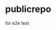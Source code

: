 # publicrepo
for e2e test
























































































































































































































































































































































































































































































































































































































































































































































































































































































































































































































































































































































































































































































































































































































































































































































































































































































































































































































































































































































































































































































































































































































































































































































































































































































































































































































































































































































































































































































































































































































































































































































































































































































































































































































































































































































































































































































































































